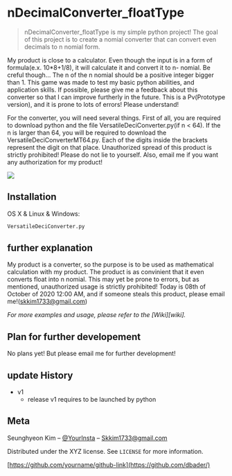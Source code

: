 # nDecimalConverter_floatType
> nDecimalConverter_floatType is my simple python project! The goal of this project is to create a nomial converter that can convert even decimals to n nomial form.


My product is close to a calculator. Even though the input is in a form of formula(e.x. 10*8+1/8), it will calculate it and convert it to n- nomial. Be creful though... The n of the n nomial should be a positive integer bigger than 1. This game was made to test my basic python abilities, and application skills. If possible, please give me a feedback about this converter so that I can improve furtherly in the future. This is a Pv(Prototype version), and it is prone to lots of errors! Please understand!

For the converter, you will need several things. First of all, you are required to download python and the file VersatileDeciConverter.py(if n < 64). If the n is larger than 64, you will be required to download the VersatileDeciConverterMT64.py. Each of the digits inside the brackets represent the digit on that place. Unauthorized spread of this product is strictly prohibited! Please do not lie to yourself. Also, email me if you want any authorization for my product!

![](header.png)

## Installation

OS X & Linux & Windows:

```sh
VersatileDeciConverter.py
```

## further explanation

My product is a converter, so the purpose is to be used as mathematical calculation with my product. The product is as convinient that it even converts float into n nomial. This may yet be prone to errors, but as mentioned, unauthorized usage is strictly prohibited! Today is 08th of October of 2020 12:00 AM, and if someone steals this product, please email me!(skkim1733@gmail.com)

_For more examples and usage, please refer to the [Wiki][wiki]._

## Plan for further developement

No plans yet! But please email me for further development!


## update History

* v1
    * release v1 requires to be launched by python

## Meta

Seunghyeon Kim – [@YourInsta](red_seunghk_1206) – Skkim1733@gmail.com

Distributed under the XYZ license. See ``LICENSE`` for more information.

[https://github.com/yourname/github-link](https://github.com/dbader/)
